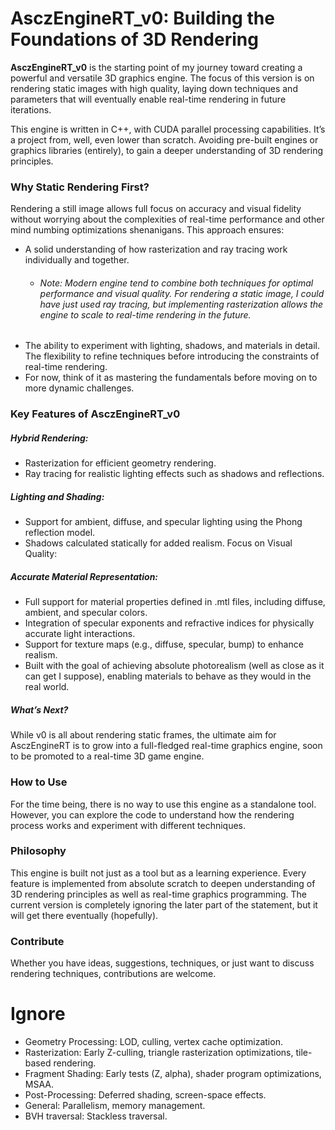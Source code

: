 # AsczEngineRT_v0: Building the Foundations of 3D Rendering

**AsczEngineRT_v0** is the starting point of my journey toward creating a powerful and versatile 3D graphics engine. The focus of this version is on rendering static images with high quality, laying down techniques and parameters that will eventually enable real-time rendering in future iterations.

This engine is written in C++, with CUDA parallel processing capabilities. It’s a project from, well, even lower than scratch. Avoiding pre-built engines or graphics libraries (entirely), to gain a deeper understanding of 3D rendering principles.

### Why Static Rendering First?

Rendering a still image allows full focus on accuracy and visual fidelity without worrying about the complexities of real-time performance and other mind numbing optimizations shenanigans. This approach ensures:

- A solid understanding of how rasterization and ray tracing work individually and together.
    - ###### Note: Modern engine tend to combine both techniques for optimal performance and visual quality. For rendering a static image, I could have just used ray tracing, but implementing rasterization allows the engine to scale to real-time rendering in the future.
- The ability to experiment with lighting, shadows, and materials in detail.
The flexibility to refine techniques before introducing the constraints of real-time rendering.
- For now, think of it as mastering the fundamentals before moving on to more dynamic challenges.

### Key Features of AsczEngineRT_v0

##### Hybrid Rendering:

- Rasterization for efficient geometry rendering.
- Ray tracing for realistic lighting effects such as shadows and reflections.

##### Lighting and Shading:

- Support for ambient, diffuse, and specular lighting using the Phong reflection model.
- Shadows calculated statically for added realism.
Focus on Visual Quality:

##### Accurate Material Representation:

- Full support for material properties defined in .mtl files, including diffuse, ambient, and specular colors.
- Integration of specular exponents and refractive indices for physically accurate light interactions.
- Support for texture maps (e.g., diffuse, specular, bump) to enhance realism.
- Built with the goal of achieving absolute photorealism (well as close as it can get I suppose), enabling materials to behave as they would in the real world.


##### What’s Next?

While v0 is all about rendering static frames, the ultimate aim for AsczEngineRT is to grow into a full-fledged real-time graphics engine, soon to be promoted to a real-time 3D game engine.

### How to Use

For the time being, there is no way to use this engine as a standalone tool. However, you can explore the code to understand how the rendering process works and experiment with different techniques.

### Philosophy

This engine is built not just as a tool but as a learning experience. Every feature is implemented from absolute scratch to deepen understanding of 3D rendering principles as well as real-time graphics programming. The current version is completely ignoring the later part of the statement, but it will get there eventually (hopefully).

### Contribute

Whether you have ideas, suggestions, techniques, or just want to discuss rendering techniques, contributions are welcome.



# Ignore

- Geometry Processing: LOD, culling, vertex cache optimization.
- Rasterization: Early Z-culling, triangle rasterization optimizations, tile-based rendering.
- Fragment Shading: Early tests (Z, alpha), shader program optimizations, MSAA.
- Post-Processing: Deferred shading, screen-space effects.
- General: Parallelism, memory management.
- BVH traversal: Stackless traversal.